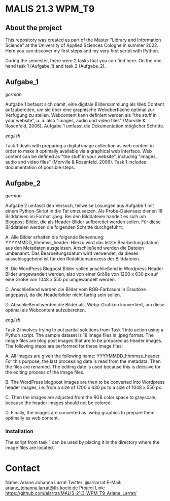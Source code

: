 # MALIS 21.3 WPM_T9

## About the project

This repository was created as part of the Master "Library and Information Science" at the University of Applied Sciences Cologne in summer 2022. Here you can discover my first steps and my very first script with Python.

During the semester, there were 2 tasks that you can find here. On the one hand task 1 (Aufgabe_1) and task 2 (Aufgabe_2).

## Aufgabe_1

*german*

Aufgabe 1 befasst sich damit, eine digitale Bildersammlung als Web Content aufzubereiten, um sie über eine graphische Weboberfläche optimal zur Verfügung zu stellen. Webcontent kann definiert werden als "the stuff in your website", u. a. also "images, audio und video files" (Morville & Rosenfeld, 2006). Aufgabe 1 umfasst die Dokumentation möglicher Schritte.

*english*

Task 1 deals with preparing a digital image collection as web content in order to make it optimally available via a graphical web interface. Web content can be defined as "the stuff in your website", including "images, audio and video files" (Morville & Rosenfeld, 2006). Task 1 includes documentation of possible steps.

## Aufgabe_2

*german*

Aufgabe 2 umfasst den Versuch, teilweise Lösungen aus Aufgabe 1 mit einem Python-Skript in die Tat umzusetzen. 
Als Probe-Datensatz dienen 18 Bilddateien im Format .jpeg. Bei den Bilddateien handelt es sich um Blogpost-Bilder, die als Header-Bilder aufbereitet werden sollen. Für diese Bilddateien werden die folgenden Schritte durchgeführt:

A. Alle Bilder erhalten die folgende Benennung: YYYYMMDD_hhmmss_header. Hierzu wird das letzte Bearbeitungsdatum aus den Metadaten ausgelesen. Anschließend werden die Dateien umbenannt. Das Bearbeitungsdatum wird verwendet, da dieses ausschlaggebend ist für den Redaktionsprozess der Bilddateien.

B. Die WordPress Blogpost Bilder sollen anschließend in Wordpress Header Bilder umgewandelt werden, also von einer Größe von 1200 x 630 px auf eine Größe von 1048 x 550 px umgewandelt werden.

C. Anschließend werden die Bilder vom RGB-Farbraum in Grautöne angepasst, da die Headerbilder nicht farbig sein sollen.

D. Abschließend werden die Bilder als .Webp-Grafiken konvertiert, um diese optimal als Webcontent aufzubereiten.

*english*

Task 2 involves trying to put partial solutions from Task 1 into action using a Python script. The sample dataset is 18 image files in .jpeg format. The image files are blog post images that are to be prepared as header images. The following steps are performed for these image files:

A. All images are given the following name: YYYYMMDD_hhmmss_header. For this purpose, the last processing date is read from the metadata. Then the files are renamed. The editing date is used because this is decisive for the editing process of the image files.

B. The WordPress blogpost images are then to be converted into Wordpress header images, i.e. from a size of 1200 x 630 px to a size of 1048 x 550 px.

C. Then the images are adjusted from the RGB color space to grayscale, because the header images should not be colored.

D. Finally, the images are converted as .webp graphics to prepare them optimally as web content.

### Installation
The script from task 1 can be used by placing it in the directory where the image files are located.

# Contact
Name: Ariane Johanna Larrat
Twitter: @arilarrat
E-Mail: ariane_johanna.larrat@th-koeln.de
Project Link: https://github.com/alarrat/MALIS-21.3-WPM_T9_Ariane_Larrat/ 
